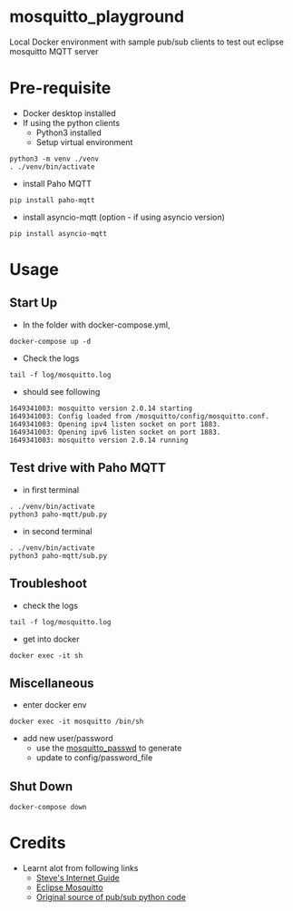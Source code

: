 # mosquitto_playground
Local Docker environment with sample pub/sub clients to test out eclipse mosquitto MQTT server

# Pre-requisite
* Docker desktop installed
* If using the python clients
  * Python3 installed
  * Setup virtual environment
```
python3 -m venv ./venv
. ./venv/bin/activate
```
  * install Paho MQTT
```
pip install paho-mqtt
```

  * install asyncio-mqtt (option - if using asyncio version)
```
pip install asyncio-mqtt
```

# Usage
## Start Up
* In the folder with docker-compose.yml,
```
docker-compose up -d
```
* Check the logs
```
tail -f log/mosquitto.log
```
  * should see following
```
1649341003: mosquitto version 2.0.14 starting
1649341003: Config loaded from /mosquitto/config/mosquitto.conf.
1649341003: Opening ipv4 listen socket on port 1883.
1649341003: Opening ipv6 listen socket on port 1883.
1649341003: mosquitto version 2.0.14 running
```


## Test drive with Paho MQTT
* in first terminal
```
. ./venv/bin/activate
python3 paho-mqtt/pub.py
```
* in second terminal
```
. ./venv/bin/activate
python3 paho-mqtt/sub.py
```

## Troubleshoot
* check the logs
```
tail -f log/mosquitto.log
```

* get into docker
```
docker exec -it sh
```

## Miscellaneous
* enter docker env
```
docker exec -it mosquitto /bin/sh
```
* add new user/password
  * use the [mosquitto_passwd](https://mosquitto.org/man/mosquitto_passwd-1.html) to generate
  * update to config/password_file

## Shut Down
```
docker-compose down
```

# Credits
* Learnt alot from following links
  * [Steve's Internet Guide](http://www.steves-internet-guide.com/into-mqtt-python-client/)
  * [Eclipse Mosquitto](https://mosquitto.org/)
  * [Original source of pub/sub python code](https://www.codestudyblog.com/sfb2109a/0906142542.html)
